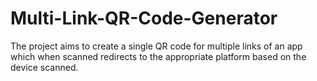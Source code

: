 # Multi-Link-QR-Code-Generator
The project aims to create a single QR code for multiple links of an app which when scanned redirects to the appropriate platform based on the device scanned.
